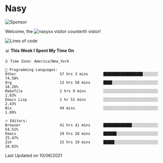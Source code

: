# Nasy

<!--
<p align="center">
<img height="200" src="https://github-readme-stats.vercel.app/api?username=nasyxx&count_private=true&show_icons=true&theme=dracula&include_all_commits=true"/>
<img height="200" src="https://github-readme-stats.vercel.app/api/top-langs/?username=nasyxx&theme=dracula&hide=html,jupyter+notebook&count_private=true&show_icons=true"/>
</p>

  
----------------
-->

![Sponsor](https://img.shields.io/static/v1.svg?label=Sponsor&message=%E2%9D%A4&logo=GitHub&style=flat&color=pink)
 
Welcome, the ![nasyxx visitor counter](https://count.getloli.com/get/@nasyxx?theme=rule34)th vistor!
 
<!--START_SECTION:waka-->
![Lines of code](https://img.shields.io/badge/From%20Hello%20World%20I%27ve%20Written-5.4%20million%20lines%20of%20code-blue)

📊 **This Week I Spent My Time On** 

```text
⌚︎ Time Zone: America/New_York

💬 Programming Languages: 
Other                    57 hrs 3 mins       ██████████████████░░░░░░░   74.58% 
Org                      13 hrs 58 mins      ████░░░░░░░░░░░░░░░░░░░░░   18.26% 
Makefile                 2 hrs 9 mins        ░░░░░░░░░░░░░░░░░░░░░░░░░   2.83% 
Emacs Lisp               1 hr 51 mins        ░░░░░░░░░░░░░░░░░░░░░░░░░   2.43% 
Nix                      49 mins             ░░░░░░░░░░░░░░░░░░░░░░░░░   1.09%

🔥 Editors: 
Browser                  41 hrs 41 mins      █████████████░░░░░░░░░░░░   54.51% 
Emacs                    19 hrs 28 mins      ██████░░░░░░░░░░░░░░░░░░░   25.47% 
Zsh                      15 hrs 19 mins      █████░░░░░░░░░░░░░░░░░░░░   20.02%

```


 Last Updated on 10/06/2021
<!--END_SECTION:waka-->

<!-- ![visitors](https://visitor-badge.laobi.icu/badge?page_id=nasyxx.nasyxx) -->
